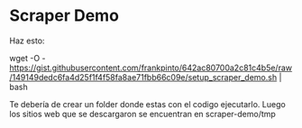 # Scraper Demo

Haz esto:

wget -O - https://gist.githubusercontent.com/frankpinto/642ac80700a2c81c4b5e/raw/149149dedc6fa4d25f1f4f58fa8ae71fbb66c09e/setup_scraper_demo.sh | bash

Te debería de crear un folder donde estas con el codigo ejecutarlo. Luego los sitios web que se descargaron se encuentran en scraper-demo/tmp
